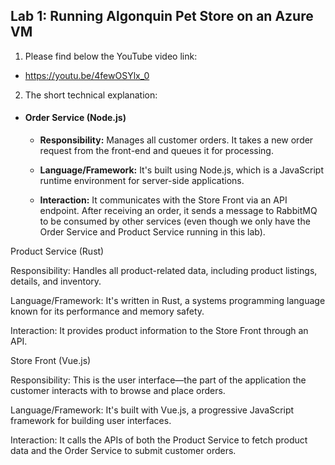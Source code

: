 ## Lab 1: Running Algonquin Pet Store on an Azure VM

1. Please find below the YouTube video link:

- https://youtu.be/4fewOSYlx_0

2. The short technical explanation:


- #### Order Service (Node.js)

    - **Responsibility:** Manages all customer orders. It takes a new order request from the front-end and queues it for processing.

    - **Language/Framework:** It's built using Node.js, which is a JavaScript runtime environment for server-side applications.

    - **Interaction:** It communicates with the Store Front via an API endpoint. After receiving an order, it sends a message to RabbitMQ to be consumed by other services (even though we only have the Order Service and Product Service running in this lab).

Product Service (Rust)

Responsibility: Handles all product-related data, including product listings, details, and inventory.

Language/Framework: It's written in Rust, a systems programming language known for its performance and memory safety.

Interaction: It provides product information to the Store Front through an API.

Store Front (Vue.js)

Responsibility: This is the user interface—the part of the application the customer interacts with to browse and place orders.

Language/Framework: It's built with Vue.js, a progressive JavaScript framework for building user interfaces.

Interaction: It calls the APIs of both the Product Service to fetch product data and the Order Service to submit customer orders.